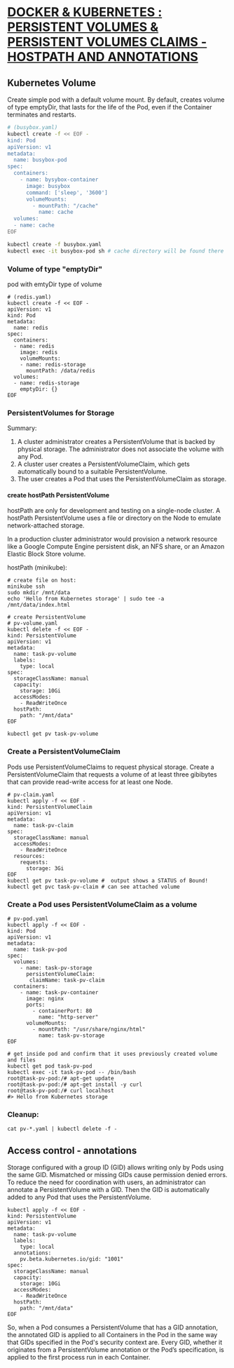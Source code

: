 # [DOCKER & KUBERNETES : PERSISTENT VOLUMES & PERSISTENT VOLUMES CLAIMS - HOSTPATH AND ANNOTATIONS](https://www.bogotobogo.com/DevOps/Docker/Docker_Kubernetes_PersistentVolumes_PersistentVolumeClaims.php)

## Kubernetes Volume

Create simple pod with a default volume mount. 
By default, creates volume of type emptyDir, that lasts for the life of the Pod, 
even if the Container terminates and restarts.

```sh
# (busybox.yaml)
kubectl create -f << EOF -
kind: Pod
apiVersion: v1
metadata:
  name: busybox-pod
spec:
  containers:
    - name: bysybox-container
      image: busybox
      command: ['sleep', '3600']
      volumeMounts:
        - mountPath: "/cache"
          name: cache
  volumes:
  - name: cache
EOF

kubectl create -f busybox.yaml
kubectl exec -it busybox-pod sh # cache directory will be found there
```

### Volume of type "emptyDir"
pod with emtyDir type of volume
```shell
# (redis.yaml)
kubectl create -f << EOF -
apiVersion: v1
kind: Pod
metadata:
  name: redis
spec:
  containers:
  - name: redis
    image: redis
    volumeMounts:
    - name: redis-storage
      mountPath: /data/redis
  volumes:
  - name: redis-storage
    emptyDir: {}
EOF
```


### PersistentVolumes for Storage
Summary:
1. A cluster administrator creates a PersistentVolume that is backed by physical storage. The administrator does not associate the volume with any Pod.
2. A cluster user creates a PersistentVolumeClaim, which gets automatically bound to a suitable PersistentVolume.
3. The user creates a Pod that uses the PersistentVolumeClaim as storage.


#### create hostPath PersistentVolume
hostPath are only for development and testing on a single-node cluster. 
A hostPath PersistentVolume uses a file or directory on the Node to emulate network-attached storage.

In a production cluster administrator would provision a network resource like a Google Compute Engine persistent disk, 
an NFS share, or an Amazon Elastic Block Store volume. 

hostPath (minikube):
```shell
# create file on host:
minikube ssh 
sudo mkdir /mnt/data
echo 'Hello from Kubernetes storage' | sudo tee -a /mnt/data/index.html 

# create PersistentVolume
# pv-volume.yaml
kubectl delete -f << EOF -
kind: PersistentVolume
apiVersion: v1
metadata:
  name: task-pv-volume
  labels:
    type: local
spec:
  storageClassName: manual
  capacity:
    storage: 10Gi
  accessModes:
    - ReadWriteOnce
  hostPath:
    path: "/mnt/data"
EOF

kubectl get pv task-pv-volume
```


### Create a PersistentVolumeClaim
Pods use PersistentVolumeClaims to request physical storage.
Create a PersistentVolumeClaim that requests a volume of at least three gibibytes that 
can provide read-write access for at least one Node.
```shell
# pv-claim.yaml
kubectl apply -f << EOF -
kind: PersistentVolumeClaim
apiVersion: v1
metadata:
  name: task-pv-claim
spec:
  storageClassName: manual
  accessModes:
    - ReadWriteOnce
  resources:
    requests:
      storage: 3Gi
EOF
kubectl get pv task-pv-volume #  output shows a STATUS of Bound!
kubectl get pvc task-pv-claim # can see attached volume
```

### Create a Pod uses PersistentVolumeClaim as a volume

```shell
# pv-pod.yaml
kubectl apply -f << EOF -
kind: Pod
apiVersion: v1
metadata:
  name: task-pv-pod
spec:
  volumes:
    - name: task-pv-storage
      persistentVolumeClaim:
       claimName: task-pv-claim
  containers:
    - name: task-pv-container
      image: nginx
      ports:
        - containerPort: 80
          name: "http-server"
      volumeMounts:
        - mountPath: "/usr/share/nginx/html"
          name: task-pv-storage
EOF

# get inside pod and confirm that it uses previously created volume and files
kubectl get pod task-pv-pod
kubectl exec -it task-pv-pod -- /bin/bash
root@task-pv-pod:/# apt-get update
root@task-pv-pod:/# apt-get install -y curl
root@task-pv-pod:/# curl localhost
#> Hello from Kubernetes storage

```

### Cleanup:

```shell
cat pv-*.yaml | kubectl delete -f -
```

## Access control - annotations
Storage configured with a group ID (GID) allows writing only by Pods using the same GID. 
Mismatched or missing GIDs cause permission denied errors. 
To reduce the need for coordination with users, an administrator can annotate a PersistentVolume with a GID. 
Then the GID is automatically added to any Pod that uses the PersistentVolume.

```shell
kubectl apply -f << EOF -
kind: PersistentVolume
apiVersion: v1
metadata:
  name: task-pv-volume
  labels:
    type: local
  annotations:
    pv.beta.kubernetes.io/gid: "1001"
spec:
  storageClassName: manual
  capacity:
    storage: 10Gi
  accessModes:
    - ReadWriteOnce
  hostPath:
    path: "/mnt/data"
EOF
```

So, when a Pod consumes a PersistentVolume that has a GID annotation, the annotated GID is applied to all 
Containers in the Pod in the same way that GIDs specified in the Pod's security context are. 
Every GID, whether it originates from a PersistentVolume annotation or the Pod’s specification, 
is applied to the first process run in each Container.









